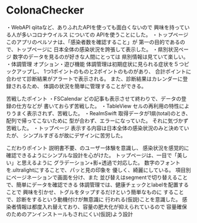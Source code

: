 # ColonaChecker

・WebAPI
qiitaなど、ありふれたAPIを使っても面白くないので
興味を持っている人が多いコロナウイルス についての
APIを使うことにした。
・トップページ
このアプリのペルソナは、「感染者数を確認すること」が
第一の目的であるので、トップページに
日本全体の感染状況を誇張して表示した。
・県別状況ページ
数字のデータを見るのが好きな人間にとっては
県別情報は見ていて楽しい。
・体調管理
オプション・遊び機能
体調管理は初期症状に見られる症状を５つピックアップし、
1つ1ポイントのものと2ポイントのものがあり、
合計ポイントに合わせて診断結果がアラートで表示される。
また、診断結果はカレンダーに登録されるため、
体調の状況を簡単に管理することができる。


苦戦したポイント
・FSCalendar
どの記事も表示させて終わりで、データの登録の仕方などが
書いておらず苦戦した。
・TableView
セルの再利用の特性によりうまく表示されず、苦戦した。
・RealmSwift
取得データが1県(total)のとき、配列で帰ってこないために
型が合わず、エラーになっていた。
それに気づかず苦戦した。
・トップページ
表示する内容は日本全体の感染状況のみと決めていたが、
シンプルすぎるが故にデザインに苦労した。

こだわりポイント
説明書不要、のユーザー体験を意識し、
感染状況を感覚的に確認できるようにシンプルな設計を心がけた。
トップページは、一目で「美しい」と思えるように
グラデーション+影+透過で対応した。
数字のフォントを.ultralightにすることで、パッと見の印象を
優しく、綺麗にしている。
項目別にページネーションで画面を分け、また
並び替えはsegmentで切り替えることで、簡単にデータを確認できる
体調管理では、健康チェックとlabelを配置することで
興味を引かせ、トグルをタップするだけという簡単なものに
することで、診断をするという動機付けが無意識に
行われる(仮説)ことを意識した。
感染者情報は都度入れ替えており、容量の肥大化が抑えられているので
容量確保のためのアンインストールもされにくい(仮説)よう設計


